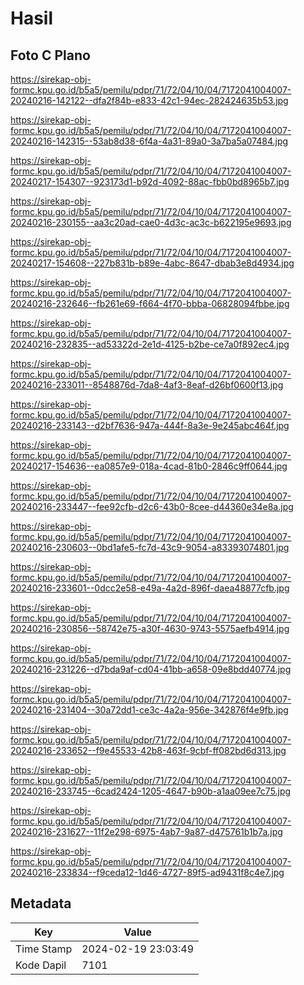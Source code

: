 # Hasil

## Foto C Plano

https://sirekap-obj-formc.kpu.go.id/b5a5/pemilu/pdpr/71/72/04/10/04/7172041004007-20240216-142122--dfa2f84b-e833-42c1-94ec-282424635b53.jpg

https://sirekap-obj-formc.kpu.go.id/b5a5/pemilu/pdpr/71/72/04/10/04/7172041004007-20240216-142315--53ab8d38-6f4a-4a31-89a0-3a7ba5a07484.jpg

https://sirekap-obj-formc.kpu.go.id/b5a5/pemilu/pdpr/71/72/04/10/04/7172041004007-20240217-154307--923173d1-b92d-4092-88ac-fbb0bd8965b7.jpg

https://sirekap-obj-formc.kpu.go.id/b5a5/pemilu/pdpr/71/72/04/10/04/7172041004007-20240216-230155--aa3c20ad-cae0-4d3c-ac3c-b622195e9693.jpg

https://sirekap-obj-formc.kpu.go.id/b5a5/pemilu/pdpr/71/72/04/10/04/7172041004007-20240217-154608--227b831b-b89e-4abc-8647-dbab3e8d4934.jpg

https://sirekap-obj-formc.kpu.go.id/b5a5/pemilu/pdpr/71/72/04/10/04/7172041004007-20240216-232646--fb261e69-f664-4f70-bbba-06828094fbbe.jpg

https://sirekap-obj-formc.kpu.go.id/b5a5/pemilu/pdpr/71/72/04/10/04/7172041004007-20240216-232835--ad53322d-2e1d-4125-b2be-ce7a0f892ec4.jpg

https://sirekap-obj-formc.kpu.go.id/b5a5/pemilu/pdpr/71/72/04/10/04/7172041004007-20240216-233011--8548876d-7da8-4af3-8eaf-d26bf0600f13.jpg

https://sirekap-obj-formc.kpu.go.id/b5a5/pemilu/pdpr/71/72/04/10/04/7172041004007-20240216-233143--d2bf7636-947a-444f-8a3e-9e245abc464f.jpg

https://sirekap-obj-formc.kpu.go.id/b5a5/pemilu/pdpr/71/72/04/10/04/7172041004007-20240217-154636--ea0857e9-018a-4cad-81b0-2846c9ff0644.jpg

https://sirekap-obj-formc.kpu.go.id/b5a5/pemilu/pdpr/71/72/04/10/04/7172041004007-20240216-233447--fee92cfb-d2c6-43b0-8cee-d44360e34e8a.jpg

https://sirekap-obj-formc.kpu.go.id/b5a5/pemilu/pdpr/71/72/04/10/04/7172041004007-20240216-230603--0bd1afe5-fc7d-43c9-9054-a83393074801.jpg

https://sirekap-obj-formc.kpu.go.id/b5a5/pemilu/pdpr/71/72/04/10/04/7172041004007-20240216-233601--0dcc2e58-e49a-4a2d-896f-daea48877cfb.jpg

https://sirekap-obj-formc.kpu.go.id/b5a5/pemilu/pdpr/71/72/04/10/04/7172041004007-20240216-230856--58742e75-a30f-4630-9743-5575aefb4914.jpg

https://sirekap-obj-formc.kpu.go.id/b5a5/pemilu/pdpr/71/72/04/10/04/7172041004007-20240216-231226--d7bda9af-cd04-41bb-a658-09e8bdd40774.jpg

https://sirekap-obj-formc.kpu.go.id/b5a5/pemilu/pdpr/71/72/04/10/04/7172041004007-20240216-231404--30a72dd1-ce3c-4a2a-956e-342876f4e9fb.jpg

https://sirekap-obj-formc.kpu.go.id/b5a5/pemilu/pdpr/71/72/04/10/04/7172041004007-20240216-233652--f9e45533-42b8-463f-9cbf-ff082bd6d313.jpg

https://sirekap-obj-formc.kpu.go.id/b5a5/pemilu/pdpr/71/72/04/10/04/7172041004007-20240216-233745--6cad2424-1205-4647-b90b-a1aa09ee7c75.jpg

https://sirekap-obj-formc.kpu.go.id/b5a5/pemilu/pdpr/71/72/04/10/04/7172041004007-20240216-231627--11f2e298-6975-4ab7-9a87-d475761b1b7a.jpg

https://sirekap-obj-formc.kpu.go.id/b5a5/pemilu/pdpr/71/72/04/10/04/7172041004007-20240216-233834--f9ceda12-1d46-4727-89f5-ad9431f8c4e7.jpg


## Metadata

| Key        | Value               |
| ---------- | ------------------- |
| Time Stamp | 2024-02-19 23:03:49 |
| Kode Dapil | 7101                |



